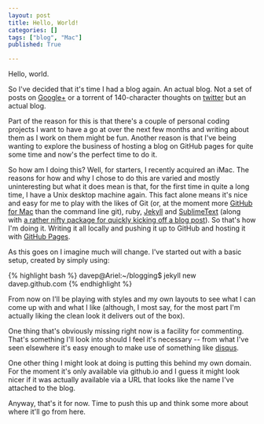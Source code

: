 ```yaml
---
layout: post
title: Hello, World!
categories: []
tags: ["blog", "Mac"]
published: True

---
```


Hello, world.

So I've decided that it's time I had a blog again. An actual blog. Not a set
of posts on [Google+](https://plus.google.com/+DavePearson/posts) or a torrent
of 140-character thoughts on [twitter](https://twitter.com/davepdotorg) but
an actual blog.

Part of the reason for this is that there's a couple of personal coding projects
I want to have a go at over the next few months and writing about them as I
work on them might be fun. Another reason is that I've being wanting to explore
the business of hosting a blog on GitHub pages for quite some time and now's
the perfect time to do it.

So how am I doing this? Well, for starters, I recently acquired an iMac. The
reasons for how and why I chose to do this are varied and mostly uninteresting
but what it does mean is that, for the first time in quite a long time, I
have a Unix desktop machine again. This fact alone means it's nice and easy
for me to play with the likes of Git (or, at the moment more
[GitHub for Mac](https://mac.github.com/) than the command line git), ruby,
[Jekyll](http://jekyllrb.com/) and
[SublimeText](http://www.sublimetext.com/) (along with
[a rather nifty package for quickly kicking off a blog post](https://packagecontrol.io/packages/Jekyll)).
So that's how I'm doing it. Writing it all locally and pushing it up to
GitHub and hosting it with [GitHub Pages](https://pages.github.com/).

As this goes on I imagine much will change. I've started out with a basic
setup, created by simply using:

{% highlight bash %}
davep@Ariel:~/blogging$ jekyll new davep.github.com
{% endhighlight %}

From now on I'll be playing with styles and my own layouts to see what I can
come up with and what I like (although, I most say, for the most part I'm
actually liking the clean look it delivers out of the box).

One thing that's obviously missing right now is a facility for commenting.
That's something I'll look into should I feel it's necessary -- from what I've
seen elsewhere it's easy enough to make use of something like
[disqus](https://disqus.com/).

One other thing I might look at doing is putting this behind my own domain.
For the moment it's only available via github.io and I guess it might look
nicer if it was actually available via a URL that looks like the name I've
attached to the blog.

Anyway, that's it for now. Time to push this up and think some more about
where it'll go from here.
